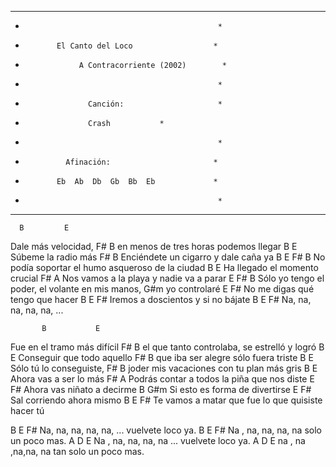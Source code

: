 **************************************************
*                                                *
*            El Canto del Loco                  *
*                 A Contracorriente (2002)        *
*                                                *
*                   Canción:                     *
*                   Crash			*
*                                                *
*              Afinación:                       *
*            Eb  Ab  Db  Gb  Bb  Eb             *
*                                                *
**************************************************

      B         E
Dale más velocidad, 
    F#                      B
en menos de tres horas podemos llegar
  B               E
Súbeme la radio más 
      F#                      B
Enciéndete un cigarro y dale caña ya
     B         E      F#                    B
No podía soportar el humo asqueroso de la ciudad
     B                    E
Ha llegado el momento crucial
     F#                            A
Nos vamos a la playa y nadie va a parar
  E        F#                  B
Sólo yo tengo el poder, el volante en mis manos, 
         G#m
yo controlaré
    E             F#
No me digas qué tengo que hacer
  B                       E     F#
Iremos a doscientos y si no bájate
B           E       F#
Na, na, na, na, na, ...
 
           B           E
Fue en el tramo más difícil
         F#                      B
el que tanto controlaba, se estrelló y logró
     B              E
Conseguir que todo aquello
     F#                   B
que iba ser alegre sólo fuera triste
      B           E
Sólo tú lo conseguiste,
  F#                         B
joder mis vacaciones con tu plan más gris
       B            E
Ahora vas a ser lo más
   F#                              A
Podrás contar a todos la piña que nos diste
  E          F#
Ahora vas niñato a decirme
    B                    G#m
Si esto es forma de divertirse
 E               F#
Sal corriendo ahora mismo
 B                          E              F#
Te vamos a matar que fue lo que quisiste hacer tú
 
 B        E       F#
Na, na, na, na, na, ... vuelvete loco ya.
B          E       F#
Na , na, na, na, na   solo un poco mas.
A        D      E
Na , na, na, na, na ... vuelvete loco ya.
A        D      E
na , na ,na,na, na tan solo un poco mas.